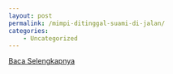 ```yaml
---
layout: post
permalink: /mimpi-ditinggal-suami-di-jalan/
categories:
    - Uncategorized
---
```


[Baca Selengkapnya](/06)